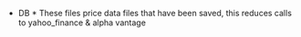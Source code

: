 * DB * 
These files price data files that have been saved, this reduces calls to yahoo_finance & alpha vantage
